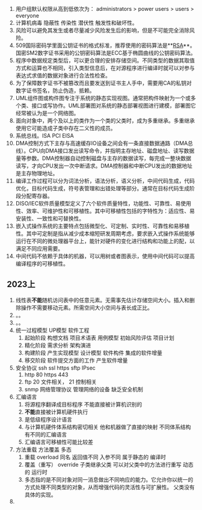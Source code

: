 1. 用户组默认权限从高到低依次为：
   administrators > power users > users > everyone
2. 计算机病毒 隐蔽性 传染性 潜伏性 触发性和破坏性。
3. 风险可以避免其发生或者尽量减少风险发生后的影响，但是不可能完全消除风险。
4. 509国际密码学里面公钥证书的格式标准，推荐使用的密码算法是**<u>RSA</u>**。国密SM2数字证书采用的公钥密码算法是ECC基于椭圆曲线的公钥密码算法。
5. 程序中数据规定类型后，可以更合理的安排存储空间。不同类型的数据其取值方式和运算也不相同，引入类型信息后，在对源程序进行编译时就可以对参与表达式求值的数据对象进行合法性检查。
6. 为了保障数字证书不被篡改而且要发送到证书主人手中，需要用CA的私钥对数字证书签名，防止伪造，抵赖。
7. UML组件图或构件图专注于系统的静态实现视图。通常把构件映射为一个或多个类、接口或写协作。UML部署图对系统的静态部署视图进行建模，部署图它经常被认为是一个网络图。
8. 面向对象中，两个及以上的类作为一个类的父类时，成为多重继承。多重继承使用它可能造成子类中存在二义性的成员。
9. 系统总线。ISA PCI EISA
10. DMA控制方式下主存与高速缓存IO设备之间会有一条直接数据通路（DMA总线）。CPU向DMA接口发出读写命令，并指明主存地址、磁盘地址、读写数据量等参数。DMA控制器自动控制磁盘与主存的数据读写，每完成一整块数据读写，才向CPU发出一次中断请求。DMA控制器和中断CPU发出的数据地址是主存物理地址。
11. 编译工作过程可以分为词法分析，语法分析，语义分析，中间代码生成，代码优化，目标代码生成，符号表管理和出错处理等部分。通常在目标代码生成阶段分配寄存器。
12. DISO/IEC软件质量模型定义了六个软件质量特性，功能性、可靠性、易使用性、效率、可维护性和可移植性。其中可移植性包括的字特性为：适应性、易安装性、一致性和可替换性。
13. 嵌入式操作系统的主要特点包括微型化、可定制、实时性、可靠性和易移植性。其中可定制是指从减少成本缩短研发周期考虑，要求嵌入式操作系统能够运行在不同的微处理器平台上，能针对硬件的变化进行结构和功能上的配，以满足不同应用需要。
14. 中间代码不依赖于具体的机器，可以用树或者图表示，使用中间代码可以提高编译程序的可移植性。



## 2023上

1. 线性表**不能**随机访问表中的任意元素。无需事先估计存储空间大小。插入和删除操作不需要移动元素。所需空间大小空间与表长成正比。
2. 。。
3. 。。
4. 统一过程模型 UP模型 软件工程
   1. 起始阶段 构想文档  项目术语表 用例模型 初始风险评估 项目计划 
   2. 精化阶段 需求分析 架构演进
   3. 构建阶段 产生实现模型 设计模型 软件构件 集成的软件增量
   4. 移交阶段 软件提交方面的工作 产生软件增量 
5. 安全协议 ssh ssl https sftp IPsec
   1. http 80 https 443
   2. ftp 20 文件相关， 21 控制相关
   3. snmp 网络管理协议 管理网络的设备 缺乏安全机制
6. 汇编语言
   1. 将源程序翻译成目标程序 不能直接被计算机识别的
   2. **不能**直接被计算机硬件执行
   3. 是低级程序设计语言
   4. 与计算机硬件体系结构密切相关 他和机器做了直接的映射 不同体系结构 有不同的汇编语言
   5. 汇编语言可移植性可能比较差
7. 方法重载 方法覆盖 多态
   1. 重载 overload 同名 返回值不同 入参不同 属于静态的 编译时
   2. 覆盖（重写） override 子类继承父类 可以对父类中的方法进行重写 动态的 运行时
   3. 多态指的是不同对象对同一消息做出不同响应的能力。它允许你以统一的方式处理不同类型的对象，从而增强代码的灵活性与可扩展性。 父类没有具体的实现。
8. 
